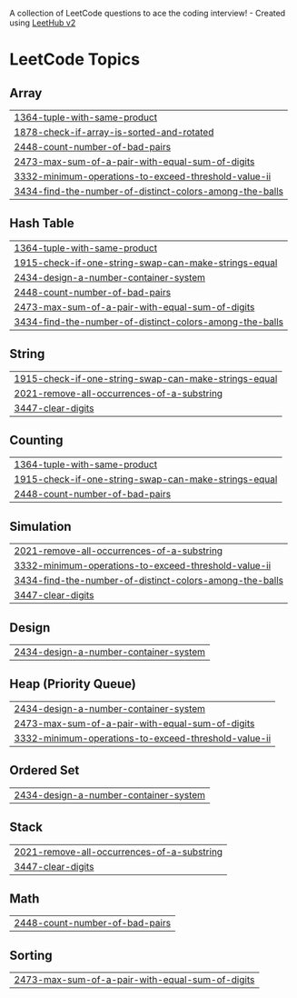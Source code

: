 A collection of LeetCode questions to ace the coding interview! - Created using [LeetHub v2](https://github.com/arunbhardwaj/LeetHub-2.0)
<!---LeetCode Topics Start-->
# LeetCode Topics
## Array
|  |
| ------- |
| [1364-tuple-with-same-product](https://github.com/Shashank164/DSA/tree/master/1364-tuple-with-same-product) |
| [1878-check-if-array-is-sorted-and-rotated](https://github.com/Shashank164/DSA/tree/master/1878-check-if-array-is-sorted-and-rotated) |
| [2448-count-number-of-bad-pairs](https://github.com/Shashank164/DSA/tree/master/2448-count-number-of-bad-pairs) |
| [2473-max-sum-of-a-pair-with-equal-sum-of-digits](https://github.com/Shashank164/DSA/tree/master/2473-max-sum-of-a-pair-with-equal-sum-of-digits) |
| [3332-minimum-operations-to-exceed-threshold-value-ii](https://github.com/Shashank164/DSA/tree/master/3332-minimum-operations-to-exceed-threshold-value-ii) |
| [3434-find-the-number-of-distinct-colors-among-the-balls](https://github.com/Shashank164/DSA/tree/master/3434-find-the-number-of-distinct-colors-among-the-balls) |
## Hash Table
|  |
| ------- |
| [1364-tuple-with-same-product](https://github.com/Shashank164/DSA/tree/master/1364-tuple-with-same-product) |
| [1915-check-if-one-string-swap-can-make-strings-equal](https://github.com/Shashank164/DSA/tree/master/1915-check-if-one-string-swap-can-make-strings-equal) |
| [2434-design-a-number-container-system](https://github.com/Shashank164/DSA/tree/master/2434-design-a-number-container-system) |
| [2448-count-number-of-bad-pairs](https://github.com/Shashank164/DSA/tree/master/2448-count-number-of-bad-pairs) |
| [2473-max-sum-of-a-pair-with-equal-sum-of-digits](https://github.com/Shashank164/DSA/tree/master/2473-max-sum-of-a-pair-with-equal-sum-of-digits) |
| [3434-find-the-number-of-distinct-colors-among-the-balls](https://github.com/Shashank164/DSA/tree/master/3434-find-the-number-of-distinct-colors-among-the-balls) |
## String
|  |
| ------- |
| [1915-check-if-one-string-swap-can-make-strings-equal](https://github.com/Shashank164/DSA/tree/master/1915-check-if-one-string-swap-can-make-strings-equal) |
| [2021-remove-all-occurrences-of-a-substring](https://github.com/Shashank164/DSA/tree/master/2021-remove-all-occurrences-of-a-substring) |
| [3447-clear-digits](https://github.com/Shashank164/DSA/tree/master/3447-clear-digits) |
## Counting
|  |
| ------- |
| [1364-tuple-with-same-product](https://github.com/Shashank164/DSA/tree/master/1364-tuple-with-same-product) |
| [1915-check-if-one-string-swap-can-make-strings-equal](https://github.com/Shashank164/DSA/tree/master/1915-check-if-one-string-swap-can-make-strings-equal) |
| [2448-count-number-of-bad-pairs](https://github.com/Shashank164/DSA/tree/master/2448-count-number-of-bad-pairs) |
## Simulation
|  |
| ------- |
| [2021-remove-all-occurrences-of-a-substring](https://github.com/Shashank164/DSA/tree/master/2021-remove-all-occurrences-of-a-substring) |
| [3332-minimum-operations-to-exceed-threshold-value-ii](https://github.com/Shashank164/DSA/tree/master/3332-minimum-operations-to-exceed-threshold-value-ii) |
| [3434-find-the-number-of-distinct-colors-among-the-balls](https://github.com/Shashank164/DSA/tree/master/3434-find-the-number-of-distinct-colors-among-the-balls) |
| [3447-clear-digits](https://github.com/Shashank164/DSA/tree/master/3447-clear-digits) |
## Design
|  |
| ------- |
| [2434-design-a-number-container-system](https://github.com/Shashank164/DSA/tree/master/2434-design-a-number-container-system) |
## Heap (Priority Queue)
|  |
| ------- |
| [2434-design-a-number-container-system](https://github.com/Shashank164/DSA/tree/master/2434-design-a-number-container-system) |
| [2473-max-sum-of-a-pair-with-equal-sum-of-digits](https://github.com/Shashank164/DSA/tree/master/2473-max-sum-of-a-pair-with-equal-sum-of-digits) |
| [3332-minimum-operations-to-exceed-threshold-value-ii](https://github.com/Shashank164/DSA/tree/master/3332-minimum-operations-to-exceed-threshold-value-ii) |
## Ordered Set
|  |
| ------- |
| [2434-design-a-number-container-system](https://github.com/Shashank164/DSA/tree/master/2434-design-a-number-container-system) |
## Stack
|  |
| ------- |
| [2021-remove-all-occurrences-of-a-substring](https://github.com/Shashank164/DSA/tree/master/2021-remove-all-occurrences-of-a-substring) |
| [3447-clear-digits](https://github.com/Shashank164/DSA/tree/master/3447-clear-digits) |
## Math
|  |
| ------- |
| [2448-count-number-of-bad-pairs](https://github.com/Shashank164/DSA/tree/master/2448-count-number-of-bad-pairs) |
## Sorting
|  |
| ------- |
| [2473-max-sum-of-a-pair-with-equal-sum-of-digits](https://github.com/Shashank164/DSA/tree/master/2473-max-sum-of-a-pair-with-equal-sum-of-digits) |
<!---LeetCode Topics End-->